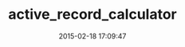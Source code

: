 ---
layout: post
title:  "active_record_calculator"
repo:   "thegboat/active_record_calculator"
date:   2015-02-18 17:09:47
gemurl: https://github.com/thegboat/active_record_calculator
---